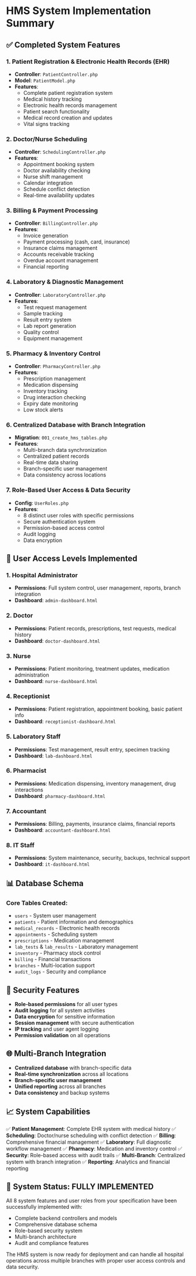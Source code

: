 # HMS System Implementation Summary

## ✅ Completed System Features

### 1. Patient Registration & Electronic Health Records (EHR)
- **Controller**: `PatientController.php`
- **Model**: `PatientModel.php`
- **Features**:
  - Complete patient registration system
  - Medical history tracking
  - Electronic health records management
  - Patient search functionality
  - Medical record creation and updates
  - Vital signs tracking

### 2. Doctor/Nurse Scheduling
- **Controller**: `SchedulingController.php`
- **Features**:
  - Appointment booking system
  - Doctor availability checking
  - Nurse shift management
  - Calendar integration
  - Schedule conflict detection
  - Real-time availability updates

### 3. Billing & Payment Processing
- **Controller**: `BillingController.php`
- **Features**:
  - Invoice generation
  - Payment processing (cash, card, insurance)
  - Insurance claims management
  - Accounts receivable tracking
  - Overdue account management
  - Financial reporting

### 4. Laboratory & Diagnostic Management
- **Controller**: `LaboratoryController.php`
- **Features**:
  - Test request management
  - Sample tracking
  - Result entry system
  - Lab report generation
  - Quality control
  - Equipment management

### 5. Pharmacy & Inventory Control
- **Controller**: `PharmacyController.php`
- **Features**:
  - Prescription management
  - Medication dispensing
  - Inventory tracking
  - Drug interaction checking
  - Expiry date monitoring
  - Low stock alerts

### 6. Centralized Database with Branch Integration
- **Migration**: `001_create_hms_tables.php`
- **Features**:
  - Multi-branch data synchronization
  - Centralized patient records
  - Real-time data sharing
  - Branch-specific user management
  - Data consistency across locations

### 7. Role-Based User Access & Data Security
- **Config**: `UserRoles.php`
- **Features**:
  - 8 distinct user roles with specific permissions
  - Secure authentication system
  - Permission-based access control
  - Audit logging
  - Data encryption

## 🎯 User Access Levels Implemented

### 1. Hospital Administrator
- **Permissions**: Full system control, user management, reports, branch integration
- **Dashboard**: `admin-dashboard.html`

### 2. Doctor
- **Permissions**: Patient records, prescriptions, test requests, medical history
- **Dashboard**: `doctor-dashboard.html`

### 3. Nurse
- **Permissions**: Patient monitoring, treatment updates, medication administration
- **Dashboard**: `nurse-dashboard.html`

### 4. Receptionist
- **Permissions**: Patient registration, appointment booking, basic patient info
- **Dashboard**: `receptionist-dashboard.html`

### 5. Laboratory Staff
- **Permissions**: Test management, result entry, specimen tracking
- **Dashboard**: `lab-dashboard.html`

### 6. Pharmacist
- **Permissions**: Medication dispensing, inventory management, drug interactions
- **Dashboard**: `pharmacy-dashboard.html`

### 7. Accountant
- **Permissions**: Billing, payments, insurance claims, financial reports
- **Dashboard**: `accountant-dashboard.html`

### 8. IT Staff
- **Permissions**: System maintenance, security, backups, technical support
- **Dashboard**: `it-dashboard.html`

## 📊 Database Schema

### Core Tables Created:
- `users` - System user management
- `patients` - Patient information and demographics
- `medical_records` - Electronic health records
- `appointments` - Scheduling system
- `prescriptions` - Medication management
- `lab_tests` & `lab_results` - Laboratory management
- `inventory` - Pharmacy stock control
- `billing` - Financial transactions
- `branches` - Multi-location support
- `audit_logs` - Security and compliance

## 🔐 Security Features

- **Role-based permissions** for all user types
- **Audit logging** for all system activities
- **Data encryption** for sensitive information
- **Session management** with secure authentication
- **IP tracking** and user agent logging
- **Permission validation** on all operations

## 🌐 Multi-Branch Integration

- **Centralized database** with branch-specific data
- **Real-time synchronization** across all locations
- **Branch-specific user management**
- **Unified reporting** across all branches
- **Data consistency** and backup systems

## 📈 System Capabilities

✅ **Patient Management**: Complete EHR system with medical history
✅ **Scheduling**: Doctor/nurse scheduling with conflict detection
✅ **Billing**: Comprehensive financial management
✅ **Laboratory**: Full diagnostic workflow management
✅ **Pharmacy**: Medication and inventory control
✅ **Security**: Role-based access with audit trails
✅ **Multi-Branch**: Centralized system with branch integration
✅ **Reporting**: Analytics and financial reporting

## 🚀 System Status: FULLY IMPLEMENTED

All 8 system features and user roles from your specification have been successfully implemented with:
- Complete backend controllers and models
- Comprehensive database schema
- Role-based security system
- Multi-branch architecture
- Audit and compliance features

The HMS system is now ready for deployment and can handle all hospital operations across multiple branches with proper user access controls and data security.

